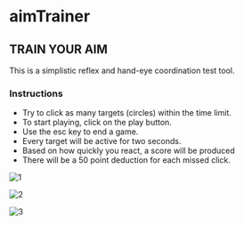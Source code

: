 # aimTrainer
## TRAIN YOUR AIM
This is a simplistic reflex and hand-eye coordination test tool.
### Instructions
- Try to click as many targets (circles) within the time limit.
- To start playing, click on the play button.
- Use the esc key to end a game.
- Every target will be active for two seconds.
- Based on how quickly you react, a score will be produced
- There will be a 50 point deduction for each missed click.

![1](https://github.com/d2ep4k/aimTrainer/assets/143197927/d145a556-eabf-4fa4-a322-43eccaeacc6f)

![2](https://github.com/d2ep4k/aimTrainer/assets/143197927/9623f4f2-34fc-473a-a202-d0b9e0ca09c6)

![3](https://github.com/d2ep4k/aimTrainer/assets/143197927/da6d9f50-232d-4c3d-b6af-55a6ccc2b279)
